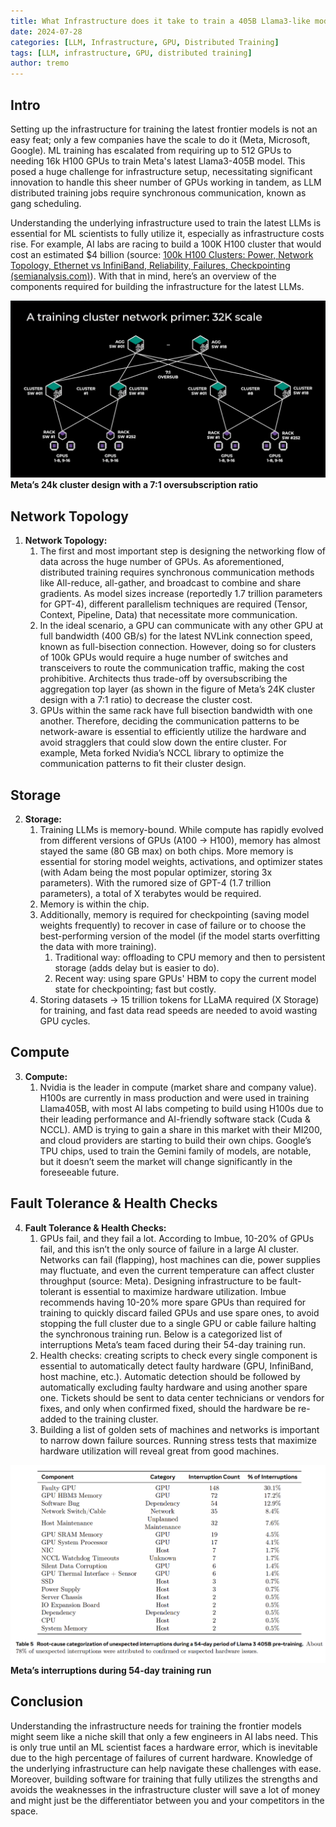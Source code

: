 ```yaml
---
title: What Infrastructure does it take to train a 405B Llama3-like model?
date: 2024-07-28
categories: [LLM, Infrastructure, GPU, Distributed Training]
tags: [LLM, infrastructure, GPU, distributed training]
author: tremo
---
```


## Intro

Setting up the infrastructure for training the latest frontier models is not an easy feat; only a few companies have the scale to do it (Meta, Microsoft, Google). ML training has escalated from requiring up to 512 GPUs to needing 16k H100 GPUs to train Meta's latest Llama3-405B model. This posed a huge challenge for infrastructure setup, necessitating significant innovation to handle this sheer number of GPUs working in tandem, as LLM distributed training jobs require synchronous communication, known as gang scheduling.

Understanding the underlying infrastructure used to train the latest LLMs is essential for ML scientists to fully utilize it, especially as infrastructure costs rise. For example, AI labs are racing to build a 100K H100 cluster that would cost an estimated $4 billion (source: [100k H100 Clusters: Power, Network Topology, Ethernet vs InfiniBand, Reliability, Failures, Checkpointing (semianalysis.com)](https://www.semianalysis.com/p/100000-h100-clusters-power-network)). With that in mind, here’s an overview of the components required for building the infrastructure for the latest LLMs.

![Meta's 24k Cluster](/assets/img/posts/2024-07-27-What-Infra-does-it-take-to-train-llama405b/Infra%20Networking%20cluster.jpg)
__Meta’s 24k cluster design with a 7:1 oversubscription ratio__

## Network Topology

1. **Network Topology:**
    1. The first and most important step is designing the networking flow of data across the huge number of GPUs. As aforementioned, distributed training requires synchronous communication methods like All-reduce, all-gather, and broadcast to combine and share gradients. As model sizes increase (reportedly 1.7 trillion parameters for GPT-4), different parallelism techniques are required (Tensor, Context, Pipeline, Data) that necessitate more communication.
    2. In the ideal scenario, a GPU can communicate with any other GPU at full bandwidth (400 GB/s) for the latest NVLink connection speed, known as full-bisection connection. However, doing so for clusters of 100k GPUs would require a huge number of switches and transceivers to route the communication traffic, making the cost prohibitive. Architects thus trade-off by oversubscribing the aggregation top layer (as shown in the figure of Meta’s 24K cluster design with a 7:1 ratio) to decrease the cluster cost.
    3. GPUs within the same rack have full bisection bandwidth with one another. Therefore, deciding the communication patterns to be network-aware is essential to efficiently utilize the hardware and avoid stragglers that could slow down the entire cluster. For example, Meta forked Nvidia’s NCCL library to optimize the communication patterns to fit their cluster design.

## Storage

2. **Storage:**
    1. Training LLMs is memory-bound. While compute has rapidly evolved from different versions of GPUs (A100 → H100), memory has almost stayed the same (80 GB max) on both chips. More memory is essential for storing model weights, activations, and optimizer states (with Adam being the most popular optimizer, storing 3x parameters). With the rumored size of GPT-4 (1.7 trillion parameters), a total of X terabytes would be required.
    2. Memory is within the chip.
    3. Additionally, memory is required for checkpointing (saving model weights frequently) to recover in case of failure or to choose the best-performing version of the model (if the model starts overfitting the data with more training).
        1. Traditional way: offloading to CPU memory and then to persistent storage (adds delay but is easier to do).
        2. Recent way: using spare GPUs' HBM to copy the current model state for checkpointing; fast but costly.
    4. Storing datasets → 15 trillion tokens for LLaMA required (X Storage) for training, and fast data read speeds are needed to avoid wasting GPU cycles.

## Compute

3. **Compute:**
    1. Nvidia is the leader in compute (market share and company value). H100s are currently in mass production and were used in training Llama405B, with most AI labs competing to build using H100s due to their leading performance and AI-friendly software stack (Cuda & NCCL). AMD is trying to gain a share in this market with their MI200, and cloud providers are starting to build their own chips. Google’s TPU chips, used to train the Gemini family of models, are notable, but it doesn’t seem the market will change significantly in the foreseeable future.

## Fault Tolerance & Health Checks

4. **Fault Tolerance & Health Checks:**
    1. GPUs fail, and they fail a lot. According to Imbue, 10-20% of GPUs fail, and this isn’t the only source of failure in a large AI cluster. Networks can fail (flapping), host machines can die, power supplies may fluctuate, and even the current temperature can affect cluster throughput (source: Meta). Designing infrastructure to be fault-tolerant is essential to maximize hardware utilization. Imbue recommends having 10-20% more spare GPUs than required for training to quickly discard failed GPUs and use spare ones, to avoid stopping the full cluster due to a single GPU or cable failure halting the synchronous training run. Below is a categorized list of interruptions Meta’s team faced during their 54-day training run.
    2. Health checks: creating scripts to check every single component is essential to automatically detect faulty hardware (GPU, InfiniBand, host machine, etc.). Automatic detection should be followed by automatically excluding faulty hardware and using another spare one. Tickets should be sent to data center technicians or vendors for fixes, and only when confirmed fixed, should the hardware be re-added to the training cluster.
    3. Building a list of golden sets of machines and networks is important to narrow down failure sources. Running stress tests that maximize hardware utilization will reveal great from good machines.

![Meta Interruptions](/assets/img/posts/2024-07-27-What-Infra-does-it-take-to-train-llama405b/Meta%20interruptions.png)
__Meta’s interruptions during 54-day training run__

## Conclusion

Understanding the infrastructure needs for training the frontier models might seem like a niche skill that only a few engineers in AI labs need. This is only true until an ML scientist faces a hardware error, which is inevitable due to the high percentage of failures of current hardware. Knowledge of the underlying infrastructure can help navigate these challenges with ease. Moreover, building software for training that fully utilizes the strengths and avoids the weaknesses in the infrastructure cluster will save a lot of money and might just be the differentiator between you and your competitors in the space.
